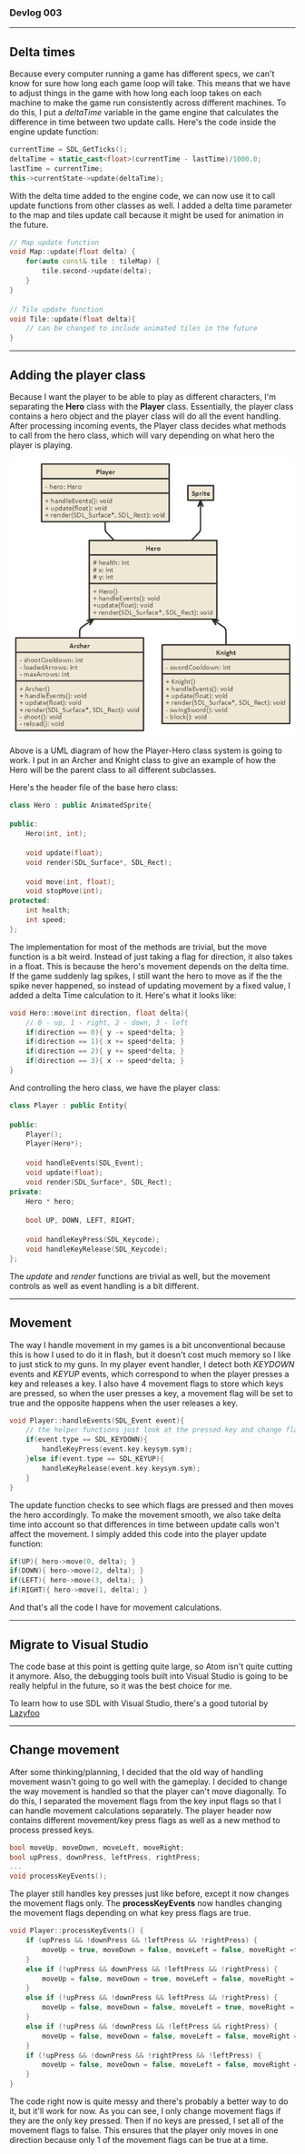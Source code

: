 ### Devlog 003

***

## Delta times

Because every computer running a game has different specs, we can't know for sure how long each game loop will take. This means that we have to adjust things in the game with how long each loop takes on each machine to make the game run consistently across different machines. To do this, I put a *deltaTime* variable in the game engine that calculates the difference in time between two update calls. Here's the code inside the engine update function:
```c++
currentTime = SDL_GetTicks();
deltaTime = static_cast<float>(currentTime - lastTime)/1000.0;
lastTime = currentTime;
this->currentState->update(deltaTime);
```

With the delta time added to the engine code, we can now use it to call update functions from other classes as well. I added a delta time parameter to the map and tiles update call because it might be used for animation in the future.
```c++
// Map update function
void Map::update(float delta) {
    for(auto const& tile : tileMap) {
        tile.second->update(delta);
    }
}

// Tile update function
void Tile::update(float delta){
    // can be changed to include animated tiles in the future
}
```

***

## Adding the player class

Because I want the player to be able to play as different characters, I'm separating the **Hero** class with the **Player** class. Essentially, the player class contains a hero object and the player class will do all the event handling. After processing incoming events, the Player class decides what methods to call from the hero class, which will vary depending on what hero the player is playing.

![UML Diagram of player class](../UML/Player.png)

Above is a UML diagram of how the Player-Hero class system is going to work. I put in an Archer and Knight class to give an example of how the Hero will be the parent class to all different subclasses.

Here's the header file of the base hero class:
```c++
class Hero : public AnimatedSprite{

public:
    Hero(int, int);

    void update(float);
    void render(SDL_Surface*, SDL_Rect);

    void move(int, float);
    void stopMove(int);
protected:
    int health;
    int speed;
};
```
The implementation for most of the methods are trivial, but the move function is a bit weird. Instead of just taking a flag for direction, it also takes in a float. This is because the hero's movement depends on the delta time. If the game suddenly lag spikes, I still want the hero to move as if the the spike never happened, so instead of updating movement by a fixed value, I added a delta Time calculation to it. Here's what it looks like:
```c++
void Hero::move(int direction, float delta){
    // 0 - up, 1 - right, 2 - down, 3 - left
    if(direction == 0){ y -= speed*delta; }
    if(direction == 1){ x += speed*delta; }
    if(direction == 2){ y += speed*delta; }
    if(direction == 3){ x -= speed*delta; }
}
```

And controlling the hero class, we have the player class:
```c++
class Player : public Entity{

public:
    Player();
    Player(Hero*);

    void handleEvents(SDL_Event);
    void update(float);
    void render(SDL_Surface*, SDL_Rect);
private:
    Hero * hero;

    bool UP, DOWN, LEFT, RIGHT;

    void handleKeyPress(SDL_Keycode);
    void handleKeyRelease(SDL_Keycode);
};
```

The *update* and *render* functions are trivial as well, but the movement controls as well as event handling is a bit different.

***

## Movement

The way I handle movement in my games is a bit unconventional because this is how I used to do it in flash, but it doesn't cost much memory so I like to just stick to my guns. In my player event handler, I detect both *KEYDOWN* events and *KEYUP* events, which correspond to when the player presses a key and releases a key. I also have 4 movement flags to store which keys are pressed, so when the user presses a key, a movement flag will be set to true and the opposite happens when the user releases a key.
```c++
void Player::handleEvents(SDL_Event event){
    // the helper functions just look at the pressed key and change flags accordingly
    if(event.type == SDL_KEYDOWN){
        handleKeyPress(event.key.keysym.sym);
    }else if(event.type == SDL_KEYUP){
        handleKeyRelease(event.key.keysym.sym);
    }
}
```
The update function checks to see which flags are pressed and then moves the hero accordingly. To make the movement smooth, we also take delta time into account so that differences in time between update calls won't affect the movement. I simply added this code into the player update function:
```c++
if(UP){ hero->move(0, delta); }
if(DOWN){ hero->move(2, delta); }
if(LEFT){ hero->move(3, delta); }
if(RIGHT){ hero->move(1, delta); }
```
And that's all the code I have for movement calculations.

***

## Migrate to Visual Studio

The code base at this point is getting quite large, so Atom isn't quite cutting it anymore. Also, the debugging tools built into Visual Studio is going to be really helpful in the future, so it was the best choice for me.

To learn how to use SDL with Visual Studio, there's a good tutorial by [Lazyfoo](http://lazyfoo.net/tutorials/SDL/)

***

## Change movement

After some thinking/planning, I decided that the old way of handling movement wasn't going to go well with the gameplay. I decided to change the way movement is handled so that the player can't move diagonally. To do this, I separated the movement flags from the key input flags so that I can handle movement calculations separately. The player header now contains different movement/key press flags as well as a new method to process pressed keys.
```c++
bool moveUp, moveDown, moveLeft, moveRight;
bool upPress, downPress, leftPress, rightPress;
...
void processKeyEvents();
```
The player still handles key presses just like before, except it now changes the movement flags only. The **processKeyEvents** now handles changing the movement flags depending on what key press flags are true.
```c++
void Player::processKeyEvents() {
	if (upPress && !downPress && !leftPress && !rightPress) {
		moveUp = true, moveDown = false, moveLeft = false, moveRight =false;
	}
	else if (!upPress && downPress && !leftPress && !rightPress) {
		moveUp = false, moveDown = true, moveLeft = false, moveRight = false;
	}
	else if (!upPress && !downPress && leftPress && !rightPress) {
		moveUp = false, moveDown = false, moveLeft = true, moveRight = false;
	}
	else if (!upPress && !downPress && !leftPress && rightPress) {
		moveUp = false, moveDown = false, moveLeft = false, moveRight = true;
	}
	if (!upPress && !downPress && !rightPress && !leftPress) {
		moveUp = false, moveDown = false, moveLeft = false, moveRight = false;
	}
}
```
The code right now is quite messy and there's probably a better way to do it, but it'll work for now. As you can see, I only change movement flags if they are the only key pressed. Then if no keys are pressed, I set all of the movement flags to false. This ensures that the player only moves in one direction because only 1 of the movement flags can be true at a time.
